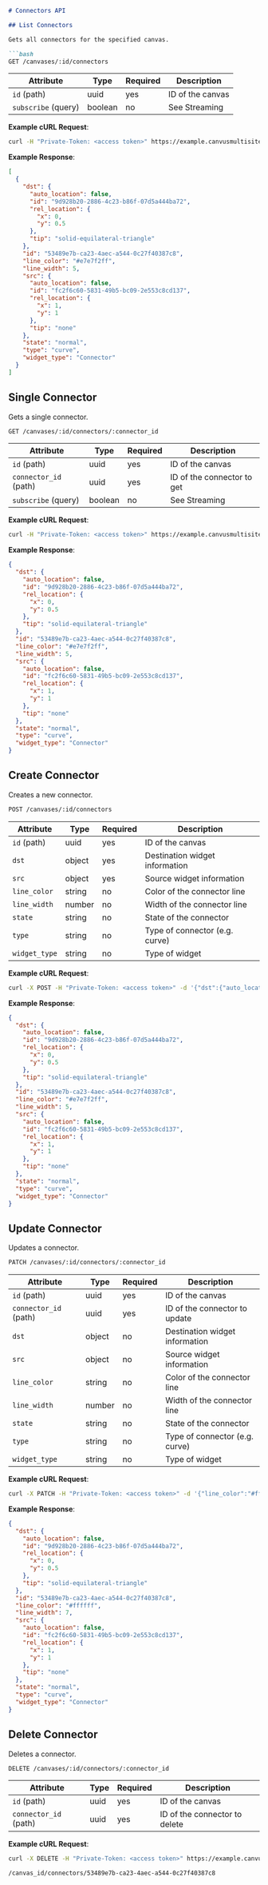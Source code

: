 ```markdown
# Connectors API

## List Connectors

Gets all connectors for the specified canvas.

```bash
GET /canvases/:id/connectors
```

| Attribute           | Type    | Required | Description                  |
|---------------------|---------|----------|------------------------------|
| `id` (path)         | uuid    | yes      | ID of the canvas              |
| `subscribe` (query) | boolean | no       | See Streaming                 |

**Example cURL Request**:
```bash
curl -H "Private-Token: <access token>" https://example.canvusmultisite.com/api/v1/canvases/canvas_id/connectors
```

**Example Response**:
```json
[
  {
    "dst": {
      "auto_location": false,
      "id": "9d928b20-2886-4c23-b86f-07d5a444ba72",
      "rel_location": {
        "x": 0,
        "y": 0.5
      },
      "tip": "solid-equilateral-triangle"
    },
    "id": "53489e7b-ca23-4aec-a544-0c27f40387c8",
    "line_color": "#e7e7f2ff",
    "line_width": 5,
    "src": {
      "auto_location": false,
      "id": "fc2f6c60-5831-49b5-bc09-2e553c8cd137",
      "rel_location": {
        "x": 1,
        "y": 1
      },
      "tip": "none"
    },
    "state": "normal",
    "type": "curve",
    "widget_type": "Connector"
  }
]
```

## Single Connector

Gets a single connector.

```bash
GET /canvases/:id/connectors/:connector_id
```

| Attribute           | Type    | Required | Description                  |
|---------------------|---------|----------|------------------------------|
| `id` (path)         | uuid    | yes      | ID of the canvas              |
| `connector_id` (path) | uuid  | yes      | ID of the connector to get    |
| `subscribe` (query) | boolean | no       | See Streaming                 |

**Example cURL Request**:
```bash
curl -H "Private-Token: <access token>" https://example.canvusmultisite.com/api/v1/canvases/canvas_id/connectors/53489e7b-ca23-4aec-a544-0c27f40387c8
```

**Example Response**:
```json
{
  "dst": {
    "auto_location": false,
    "id": "9d928b20-2886-4c23-b86f-07d5a444ba72",
    "rel_location": {
      "x": 0,
      "y": 0.5
    },
    "tip": "solid-equilateral-triangle"
  },
  "id": "53489e7b-ca23-4aec-a544-0c27f40387c8",
  "line_color": "#e7e7f2ff",
  "line_width": 5,
  "src": {
    "auto_location": false,
    "id": "fc2f6c60-5831-49b5-bc09-2e553c8cd137",
    "rel_location": {
      "x": 1,
      "y": 1
    },
    "tip": "none"
  },
  "state": "normal",
  "type": "curve",
  "widget_type": "Connector"
}
```

## Create Connector

Creates a new connector.

```bash
POST /canvases/:id/connectors
```

| Attribute           | Type    | Required | Description                  |
|---------------------|---------|----------|------------------------------|
| `id` (path)         | uuid    | yes      | ID of the canvas              |
| `dst`               | object  | yes      | Destination widget information |
| `src`               | object  | yes      | Source widget information     |
| `line_color`        | string  | no       | Color of the connector line   |
| `line_width`        | number  | no       | Width of the connector line   |
| `state`             | string  | no       | State of the connector        |
| `type`              | string  | no       | Type of connector (e.g. curve)|
| `widget_type`       | string  | no       | Type of widget                |

**Example cURL Request**:
```bash
curl -X POST -H "Private-Token: <access token>" -d '{"dst":{"auto_location":false,"id":"9d928b20-2886-4c23-b86f-07d5a444ba72","rel_location":{"x":0,"y":0.5},"tip":"solid-equilateral-triangle"},"src":{"auto_location":false,"id":"fc2f6c60-5831-49b5-bc09-2e553c8cd137","rel_location":{"x":1,"y":1},"tip":"none"},"line_color":"#e7e7f2ff","line_width":5,"state":"normal","type":"curve","widget_type":"Connector"}' https://example.canvusmultisite.com/api/v1/canvases/canvas_id/connectors
```

**Example Response**:
```json
{
  "dst": {
    "auto_location": false,
    "id": "9d928b20-2886-4c23-b86f-07d5a444ba72",
    "rel_location": {
      "x": 0,
      "y": 0.5
    },
    "tip": "solid-equilateral-triangle"
  },
  "id": "53489e7b-ca23-4aec-a544-0c27f40387c8",
  "line_color": "#e7e7f2ff",
  "line_width": 5,
  "src": {
    "auto_location": false,
    "id": "fc2f6c60-5831-49b5-bc09-2e553c8cd137",
    "rel_location": {
      "x": 1,
      "y": 1
    },
    "tip": "none"
  },
  "state": "normal",
  "type": "curve",
  "widget_type": "Connector"
}
```

## Update Connector

Updates a connector.

```bash
PATCH /canvases/:id/connectors/:connector_id
```

| Attribute           | Type    | Required | Description                  |
|---------------------|---------|----------|------------------------------|
| `id` (path)         | uuid    | yes      | ID of the canvas              |
| `connector_id` (path) | uuid  | yes      | ID of the connector to update |
| `dst`               | object  | no       | Destination widget information |
| `src`               | object  | no       | Source widget information     |
| `line_color`        | string  | no       | Color of the connector line   |
| `line_width`        | number  | no       | Width of the connector line   |
| `state`             | string  | no       | State of the connector        |
| `type`              | string  | no       | Type of connector (e.g. curve)|
| `widget_type`       | string  | no       | Type of widget                |

**Example cURL Request**:
```bash
curl -X PATCH -H "Private-Token: <access token>" -d '{"line_color":"#ffffff","line_width":7}' https://example.canvusmultisite.com/api/v1/canvases/canvas_id/connectors/53489e7b-ca23-4aec-a544-0c27f40387c8
```

**Example Response**:
```json
{
  "dst": {
    "auto_location": false,
    "id": "9d928b20-2886-4c23-b86f-07d5a444ba72",
    "rel_location": {
      "x": 0,
      "y": 0.5
    },
    "tip": "solid-equilateral-triangle"
  },
  "id": "53489e7b-ca23-4aec-a544-0c27f40387c8",
  "line_color": "#ffffff",
  "line_width": 7,
  "src": {
    "auto_location": false,
    "id": "fc2f6c60-5831-49b5-bc09-2e553c8cd137",
    "rel_location": {
      "x": 1,
      "y": 1
    },
    "tip": "none"
  },
  "state": "normal",
  "type": "curve",
  "widget_type": "Connector"
}
```

## Delete Connector

Deletes a connector.

```bash
DELETE /canvases/:id/connectors/:connector_id
```

| Attribute           | Type    | Required | Description                  |
|---------------------|---------|----------|------------------------------|
| `id` (path)         | uuid    | yes      | ID of the canvas              |
| `connector_id` (path) | uuid  | yes      | ID of the connector to delete |

**Example cURL Request**:
```bash
curl -X DELETE -H "Private-Token: <access token>" https://example.canvusmultisite.com/api/v1/canvases

/canvas_id/connectors/53489e7b-ca23-4aec-a544-0c27f40387c8
```